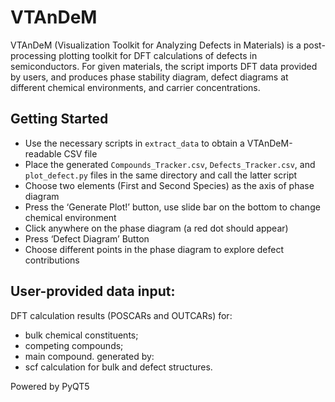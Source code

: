 VTAnDeM
=======

VTAnDeM (Visualization Toolkit for Analyzing Defects in Materials) is a post-processing plotting toolkit for DFT calculations 
of defects in semiconductors. For given materials, the script imports DFT data provided by users, and produces phase stability 
diagram, defect diagrams at different chemical environments, and carrier concentrations. 


Getting Started
---------------
- Use the necessary scripts in `extract_data` to obtain a VTAnDeM-readable CSV file
- Place the generated `Compounds_Tracker.csv`, `Defects_Tracker.csv`, and `plot_defect.py` files in the same directory and call the latter script
- Choose two elements (First and Second Species) as the axis of phase diagram
- Press the ‘Generate Plot!’ button, use slide bar on the bottom to change chemical environment
- Click anywhere on the phase diagram (a red dot should appear)
- Press ‘Defect Diagram’ Button
- Choose different points in the phase diagram to explore defect contributions


User-provided data input:
-------------------------
DFT calculation results (POSCARs and OUTCARs) for: 
-	bulk chemical constituents;
-	competing compounds;
-	main compound.
generated by:
-	scf calculation for bulk and defect structures.

Powered by
PyQT5
